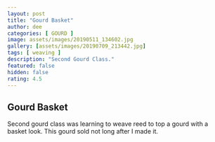 ```yaml
---
layout: post
title: "Gourd Basket"
author: dee
categories: [ GOURD ]
image: assets/images/20190511_134602.jpg
gallery: [assets/images/20190709_213442.jpg]
tags: [ weaving ]
description: "Second Gourd Class."
featured: false
hidden: false
rating: 4.5
---
```


## Gourd Basket

Second gourd class was learning to weave reed to top a gourd with a basket look.
This gourd sold not long after I made it.
